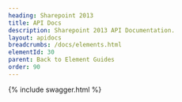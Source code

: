 ```yaml
---
heading: Sharepoint 2013
title: API Docs
description: Sharepoint 2013 API Documentation.
layout: apidocs
breadcrumbs: /docs/elements.html
elementId: 30
parent: Back to Element Guides
order: 90
---
```


{% include swagger.html %}
